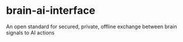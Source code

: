 # brain-ai-interface
An open standard for secured, private, offline exchange between brain signals to AI actions
